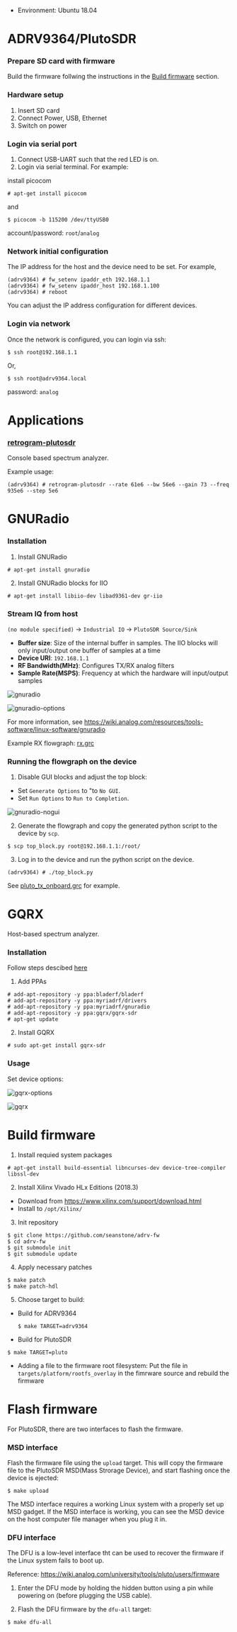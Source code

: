 * Environment: Ubuntu 18.04

# ADRV9364/PlutoSDR

### Prepare SD card with firmware

Build the firmware follwing the instructions in the [Build firmware](#build-firmware) section.

### Hardware setup

1. Insert SD card
2. Connect Power, USB, Ethernet 
3. Switch on power

### Login via serial port

1. Connect USB-UART such that the red LED is on.
2. Login via serial terminal. For example:

  install picocom
  ```
  # apt-get install picocom
  ```
  and
  ```console
  $ picocom -b 115200 /dev/ttyUSB0
  ```
  account/password: `root`/`analog`

### Network initial configuration

The IP address for the host and the device need to be set. For example,

```console
(adrv9364) # fw_setenv ipaddr_eth 192.168.1.1
(adrv9364) # fw_setenv ipaddr_host 192.168.1.100
(adrv9364) # reboot
```

You can adjust the IP address configuration for different devices.

### Login via network

Once the network is configured, you can login via ssh:

```console
$ ssh root@192.168.1.1
```
Or,
```console
$ ssh root@adrv9364.local
```
password: `analog`

# Applications

### [retrogram-plutosdr](https://github.com/r4d10n/retrogram-plutosdr)

Console based spectrum analyzer.

Example usage:
```console
(adrv9364) # retrogram-plutosdr --rate 61e6 --bw 56e6 --gain 73 --freq 935e6 --step 5e6
```

# GNURadio

### Installation

1. Install GNURadio

```console
# apt-get install gnuradio
```

2.  Install GNURadio blocks for IIO

```console
# apt-get install libiio-dev libad9361-dev gr-iio
```
### Stream IQ from host

`(no module specified)` -> `Industrial IO` -> `PlutoSDR Source/Sink`

* __Buffer size__: Size of the internal buffer in samples. The IIO blocks will only input/output one buffer of samples at a time
* __Device URI__: `192.168.1.1`
* __RF Bandwidth(MHz)__: Configures TX/RX analog filters
* __Sample Rate(MSPS)__: Frequency at which the hardware will input/output samples

![gnuradio](gnuradio.png)

![gnuradio-options](gnuradio-options.png)

For more information, see https://wiki.analog.com/resources/tools-software/linux-software/gnuradio

Example RX flowgraph: [rx.grc](rx.grc)

### Running the flowgraph on the device

1. Disable GUI blocks and adjust the top block:
  * Set `Generate Options` to "to `No GUI`.
  * Set `Run Options` to `Run to Completion`.
  
  ![gnuradio-nogui](gnuradio-nogui.png)
  
2. Generate the flowgraph and copy the generated python script to the device by `scp`.
```console
$ scp top_block.py root@192.168.1.1:/root/
```

3. Log in to the device and run the python script on the device.
```console
(adrv9364) # ./top_block.py
```

See [pluto_tx_onboard.grc](pluto_tx_onboard.grc) for example.

# GQRX

Host-based spectrum analyzer.

### Installation

Follow steps descibed [here](http://gqrx.dk/download/install-ubuntu)

1. Add PPAs
```console
# add-apt-repository -y ppa:bladerf/bladerf
# add-apt-repository -y ppa:myriadrf/drivers
# add-apt-repository -y ppa:myriadrf/gnuradio
# add-apt-repository -y ppa:gqrx/gqrx-sdr
# apt-get update
```

2. Install GQRX
```console
# sudo apt-get install gqrx-sdr
```

### Usage

Set device options:

![gqrx-options](gqrx-options.png)

![gqrx](gqrx.png)

# Build firmware

1. Install requied system packages

  ```console
  # apt-get install build-essential libncurses-dev device-tree-compiler libssl-dev
  ```
  
2. Install Xilinx Vivado HLx Editions (2018.3)

  * Download from https://www.xilinx.com/support/download.html
  * Install to `/opt/Xilinx/`

3. Init repository
  ```console
  $ git clone https://github.com/seanstone/adrv-fw
  $ cd adrv-fw
  $ git submodule init
  $ git submodule update
  ```

4. Apply necessary patches
  ```console
  $ make patch
  $ make patch-hdl
  ```

5. Choose target to build:
* Build for ADRV9364
  ```console
  $ make TARGET=adrv9364
  ```
 * Build for PlutoSDR
  ```console
  $ make TARGET=pluto
  ```

* Adding a file to the firmware root filesystem:
Put the file in `targets/platform/rootfs_overlay` in the fimrware source and rebuild the firmware

  
# Flash firmware
  
For PlutoSDR, there are two interfaces to flash the firmware.

### MSD interface

Flash the firmware file using the `upload` target. This will copy the firmware file to the PlutoSDR MSD(Mass Strorage Device), and start flashing once the device is ejected:
```console
$ make upload
```

The MSD interface requires a working Linux system with a properly set up MSD gadget. If the MSD interface is working, you can see the MSD device on the host computer file manager when you plug it in.

### DFU interface

The DFU is a low-level interface tht can be used to recover the firmware if the Linux system fails to boot up.

Reference: https://wiki.analog.com/university/tools/pluto/users/firmware

1. Enter the DFU mode by holding the hidden button using a pin while powering on (before plugging the USB cable).

2. Flash the DFU firmware by the `dfu-all` target:
```console
$ make dfu-all
```

